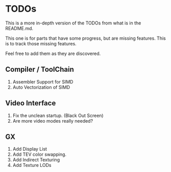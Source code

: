 # TODOs
This is a more in-depth version of the TODOs from what is in the README.md.

This one is for parts that have some progress, but are missing features.
This is to track those missing features.

Feel free to add them as they are discovered.

## Compiler / ToolChain
1. Assembler Support for SIMD
2. Auto Vectorization of SIMD

## Video Interface
1. Fix the unclean startup. (Black Out Screen)
2. Are more video modes really needed?

## GX
1. Add Display List
2. Add TEV color swapping.
3. Add Indirect Texturing
4. Add Texture LODs
